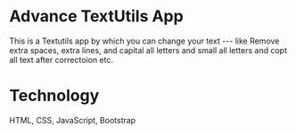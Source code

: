 # Advance TextUtils App
This is a Textutils app by which you can change your text --- like Remove extra spaces, extra lines, and capital all letters and small all letters and copt all text after correctoion etc.
# Technology
HTML, CSS, JavaScript, Bootstrap
